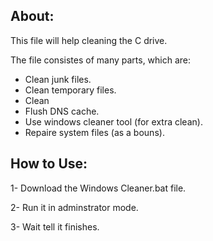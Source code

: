 ## About:
This file will help cleaning the C drive.

The file consistes of many parts, which are:
- Clean junk files.
- Clean temporary files.
- Clean
- Flush DNS cache.
- Use windows cleaner tool (for extra clean).
- Repaire system files (as a bouns).

## How to Use:
1- Download the Windows Cleaner.bat file.

2- Run it in adminstrator mode.

3- Wait tell it finishes.
